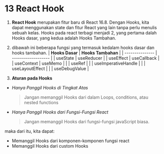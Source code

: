 # 13 React Hook

1. **React Hook** merupakan fitur baru di React 16.8. Dengan Hooks, kita dapat menggunakan state dan fitur React yang lain tanpa perlu menulis sebuah kelas. Hooks pada react terbagi menjadi 2, yang pertama dalah Hooks dasar, yang kedua adalah Hooks Tambahan.

2. dibawah ini beberapa fungsi yang termasuk kedalam hooks dasar dan hooks tambahan.
   | **Hooks Dasar** | **Hooks Tambahan** |
   | --------------- | ------------------- |
   | useState | useReducer |
   | useEffect | useCallback |
   | useContext | useMemo |
   | | useRef |
   | | useImperativeHandle |
   | | useLayoutEffect |
   | | useDebugValue |

3. **Aturan pada Hooks**

- _Hanya Panggil Hooks di Tingkat Atas_
  > Jangan memanggil Hooks dari dalam Loops, conditions, atau nested functions
- _Hanya Panggil Hooks dari Fungsi-Fungsi React_
  > Jangan memanggil Hooks dari fungsi-fungsi javaScript biasa.

maka dari itu, kita dapat:
  - Memanggil Hooks dari komponen-komponen fungsi react
  - Memanggil Hooks dari custom Hooks
